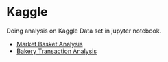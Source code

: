# Kaggle
Doing analysis on Kaggle Data set in jupyter notebook.

* [Market Basket Analysis](https://github.com/simplyshravan/Kaggle/blob/master/kaggle_bakery_transaction_market_basket_analysis.py)  
* [Bakery Transaction Analysis](https://github.com/simplyshravan/Kaggle/blob/master/kaggle_bakery_transaction_market_basket_analysis.ipynb)  
